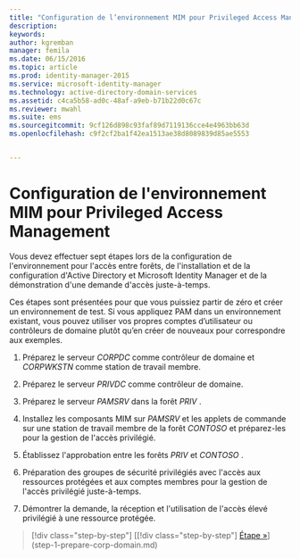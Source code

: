 ```yaml
---
title: "Configuration de l’environnement MIM pour Privileged Access Management | Microsoft Identity Manager"
description: 
keywords: 
author: kgremban
manager: femila
ms.date: 06/15/2016
ms.topic: article
ms.prod: identity-manager-2015
ms.service: microsoft-identity-manager
ms.technology: active-directory-domain-services
ms.assetid: c4ca5b58-ad0c-48af-a9eb-b71b22d0c67c
ms.reviewer: mwahl
ms.suite: ems
ms.sourcegitcommit: 9cf126d898c93faf89d7119136cce4e4963bb63d
ms.openlocfilehash: c9f2cf2ba1f42ea1513ae38d8089839d85ae5553


---
```


# Configuration de l'environnement MIM pour Privileged Access Management
Vous devez effectuer sept étapes lors de la configuration de l'environnement pour l'accès entre forêts, de l'installation et de la configuration d'Active Directory et Microsoft Identity Manager et de la démonstration d'une demande d'accès juste-à-temps.

Ces étapes sont présentées pour que vous puissiez partir de zéro et créer un environnement de test. Si vous appliquez PAM dans un environnement existant, vous pouvez utiliser vos propres comptes d’utilisateur ou contrôleurs de domaine plutôt qu’en créer de nouveaux pour correspondre aux exemples.

1.  Préparez le serveur *CORPDC* comme contrôleur de domaine et *CORPWKSTN* comme station de travail membre.

2.  Préparez le serveur *PRIVDC* comme contrôleur de domaine.

3.  Préparez le serveur *PAMSRV* dans la forêt *PRIV* .

4.  Installez les composants MIM sur *PAMSRV* et les applets de commande sur une station de travail membre de la forêt *CONTOSO* et préparez-les pour la gestion de l'accès privilégié.

5.  Établissez l'approbation entre les forêts *PRIV* et *CONTOSO* .

6.  Préparation des groupes de sécurité privilégiés avec l'accès aux ressources protégées et aux comptes membres pour la gestion de l'accès privilégié juste-à-temps.

7.  Démontrer la demande, la réception et l'utilisation de l'accès élevé privilégié à une ressource protégée.

>[!div class="step-by-step"]
[[!div class="step-by-step"] [Étape »](step-1-prepare-corp-domain.md)](step-1-prepare-corp-domain.md)



<!--HONumber=Jul16_HO2-->


